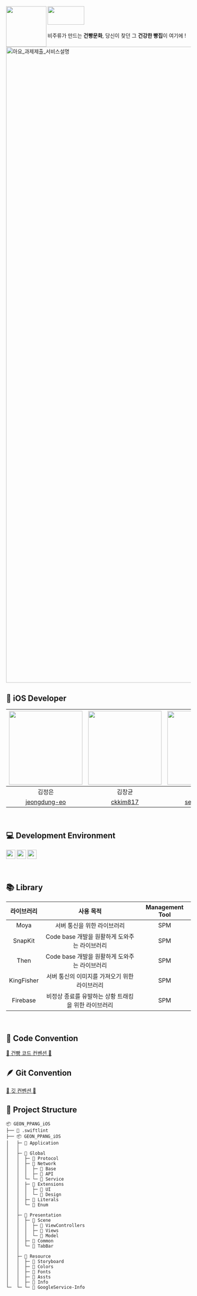 # <img src="https://github.com/jeongdung-eo/Capstone_inha_Zeloss/assets/107853954/32302669-0ca7-4edb-b37d-5ea8a3e70263" align=left width=110><image src ="https://github.com/jeongdung-eo/Capstone_inha_Zeloss/assets/107853954/65d41d36-17f5-4c0a-bf11-c7dcb8964528" width=100 height=50>

 비주류가 만드는 **건빵문화**, 당신이 찾던 그 **건강한 빵집**이 여기에 !
 <br>
<img width="1728" alt="아요_과제제출_서비스설명" src="https://github.com/GEON-PPANG/GEON-PPANG-iOS/assets/107853954/c60ef3b8-66c6-41f6-8c9c-bffc5c921c2d">
<br>

## 🍞 iOS Developer
<img src="https://github.com/jeongdung-eo/Capstone_inha_Zeloss/assets/107853954/cd2bd345-c5e0-4fe1-9eb9-e4c9b6d2280c" width="200"> | <img src="https://github.com/jeongdung-eo/Capstone_inha_Zeloss/assets/107853954/4c8f6d6d-cc23-49f5-b6d4-dc4a408eb456" width="200"> | <img src="https://github.com/jeongdung-eo/Capstone_inha_Zeloss/assets/107853954/2c0b19c9-f59f-4496-a958-4eb717e6868a" width="200"> |
:---------:|:----------:|:---------:
김정은 | 김창균 | 이성민 |
[jeongdung-eo](https://github.com/jeongdung-eo) | [ckkim817](https://github.com/ckkim817) | [seongmin221](https://github.com/seongmin221) |
<br>

## 💻 Development Environment

<img src ="https://img.shields.io/badge/Swift-5.7-orange?logo=swift" height="25"> <img src ="https://img.shields.io/badge/Xcode-14.2-blue?logo=xcode" height="25"> <img src ="https://img.shields.io/badge/iOS-15.0-white.svg" height="25">

<br>

## 📚 Library

라이브러리 | 사용 목적 | Management Tool
:---------:|:----------:|:---------:
Moya | 서버 통신을 위한 라이브러리 | SPM
SnapKit | Code base 개발을 원활하게 도와주는 라이브러리 | SPM
Then | Code base 개발을 원활하게 도와주는 라이브러리 | SPM
KingFisher | 서버 통신의 이미지를 가져오기 위한 라이브러리 | SPM
Firebase | 비정상 종료를 유발하는 상황 트래킹을 위한 라이브러리 | SPM
<br>

## 🔐 Code Convention
[🍞 건빵 코드 컨벤션 🍞](https://www.notion.so/sungah/Code-Convention-cb3894459c7948a3bdc07fc2a24eb143)
<br>

## 🪶 Git Convention
[🍞 깃 컨벤션 🍞](https://www.notion.so/sungah/Git-Convention-c418744d1360420695b31c39c352d16d)
<br>

## 📂 Project Structure
~~~
📦 GEON_PPANG_iOS
├── 📜 .swiftlint
├── 📦 GEON_PPANG_iOS
│   ├─ 📂 Application
│   │
│   ├─ 📂 Global  
│   │  ├─ 📂 Protocol
│   │  ├─ 📂 Network
│   │  │  ├─ 📂 Base
│   │  │  ├─ 📂 API
│   │  └─ └─ 📂 Service
│   │  ├─ 📂 Extensions
│   │  │  ├─ 📂 UI
│   │  │  └─ 📂 Design
│   │  ├─ 📂 Literals
│   │  └─ 📂 Enum
│   │ 
│   ├─ 📂 Presentation
│   │  ├─ 📂 Scene
│   │  │  ├─ 📂 ViewControllers
│   │  │  ├─ 📂 Views
│   │  │  └─ 📂 Model
│   │  ├─ 📂 Common
│   │  └─ 📂 TabBar
│   │   
│   ├─ 📂 Resource
│   │  ├─ 📂 Storyboard
│   │  ├─ 📂 Colors
│   │  ├─ 📂 Fonts
│   │  ├─ 📂 Assts
│   │  ├─ 📜 Info
└─  └─ └─ 📜 GoogleService-Info
~~~
<br>
